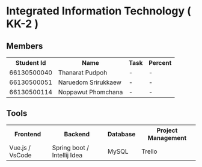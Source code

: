 <h1>Integrated Information Technology ( KK-2 )</h1>
<h2>Members</h2>
<table>
  <tr>
    <th>Student Id</th>
    <th>Name</th>
    <th>Task</th>
    <th>Percent</th>
  </tr>
  <tr>
    <td>66130500040</td>
    <td>Thanarat Pudpoh</td>
    <td>-</td>
    <td>-</td>
  </tr>
    <tr>
    <td>66130500051</td>
    <td>Naruedom Srirukkaew</td>
    <td>-</td>
    <td>-</td>
  </tr>
    <tr>
    <td>66130500114</td>
    <td>Noppawut Phomchana</td>
    <td>-</td>
    <td>-</td>
  </tr>
</table>
<h2>Tools</h2>
<table>
  <tr>
    <th>Frontend</th>
    <th>Backend</th>
    <th>Database</th>
    <th>Project Management</th>
  </tr>
  <tr>
    <td>Vue.js / VsCode</td>
    <td>Spring boot / Intellij Idea </td>
    <td>MySQL</td>
    <td>Trello</td>
  </tr>
</table>
